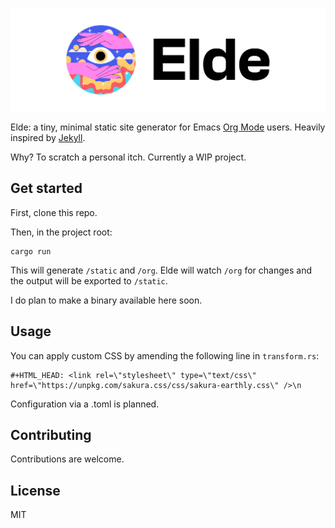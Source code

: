![Logo](https://raw.githubusercontent.com/ben-maclaurin/elde/main/logo.png)

Elde: a tiny, minimal static site generator for Emacs [Org Mode](https://orgmode.org/) users. Heavily inspired by [Jekyll](https://jekyllrb.com/).

Why? To scratch a personal itch. Currently a WIP project. 

## Get started

First, clone this repo.

Then, in the project root:

```
cargo run
```

This will generate `/static` and `/org`. Elde will watch `/org` for changes and the output will be exported to `/static`.

I do plan to make a binary available here soon.

## Usage

You can apply custom CSS by amending the following line in `transform.rs`:

```
#+HTML_HEAD: <link rel=\"stylesheet\" type=\"text/css\" href=\"https://unpkg.com/sakura.css/css/sakura-earthly.css\" />\n
```

Configuration via a .toml is planned.

## Contributing

Contributions are welcome.

## License

MIT 
